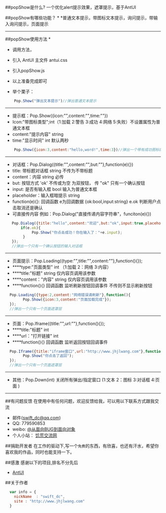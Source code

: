 ##popShow是什么?
一个优化alert提示效果，遮罩提示，基于AntUI

##popShow有哪些功能？
*
*普通文本提示，带图标文本提示，询问提示，带输入询问提示，页面提示
***************************


##popShow使用方法
 * 
 * 调用方法，
 * 引入 AntUI 主文件 antui.css
 * 引入popShow.js
 * 以上准备完成即可
 
 * 举个栗子：
```javascript
    Pop.Show("弹出文本提示")//弹出普通文本提示
```    	
 * *********************************************************************
 * 提示框：Pop.Show({icon:"",content:"",time:""})
 * Icon:"带图标类型";int（1:加载  2:警告  3:成功  4:网络  5:失败）不设置属性为普通文本框
 * content:"提示内容" string
 * time:"显示时间" int 默认两秒
```javascript
    Pop.Show({icon:3,content:"hello,word!",time:3})//弹出一个带有成功图标的提示框 3秒
```  
 * *******************************************************************
 * 对话框：Pop.Dialog({title:"",content:"",but:""},function(e){})
 * title: 带标题对话框 string 不传为不带标题
 * content：内容 string 必传
 * but: 按钮方式 'ok' 不传或为空 为双按钮， 传 "ok" 只有一个确认按钮
 * input: 是否有输入框 bool 输入为普通文本框
 * placeholder：输入框暗提示 string
 * function(e){}: 回调函数 e为回调数据 {ok:bool,input:string} e.ok 判断用户点击取消还是确认
 * 可直接传内容 例如：Pop.Dialog("直接传递内容字符串"，funciton(e){})
```javascript
   Pop.Dialog({title:"hello",content:"欢迎",but:"ok",input:true,placeholder:"这里是暗提示"},function(e){
	   if(e.ok){
			Pop.Show("你点击成功！你在输入了："+e.input);
		}
   });
   //弹出一个只有一个确认按钮的输入对话框
``` 
 * ********************************************************************
 * 页面提示：Pop.Loading({type:"",title:"",content:""},function(){});
 * ****type:"页面类型" int （1:加载 2：网络 3:内容）
 * ****title:"标题" string 仅内容页调用该参数
 * ****content："内容" string 仅内容页调用该参数
 * ****function(){}  回调函数 监听刷新按钮回调事件 不传则不显示刷新按钮
```javascript
  Pop.Loading({type:2,content:"网络错误请刷新"},function(){
		Pop.Show({icon:3,content:"页面加载完成"});
  });
  //弹出一个只有一个页面遮罩层
``` 
 * ********************************************************************
 * 页面：Pop.Iframe({title:"",url:""},function(){});
 * ****title:"标题" int
 * ****url："打开链接" int
 * ****function(){}  回调函数 监听返回按钮回调事件
```javascript
  Pop.Iframe({title:"iframe窗口",url:"http://www.jhjlwang.com"},function(){
		Pop.Show("你点击了返回");
  });
  //弹出一个只有一个页面遮罩层
``` 
 * *********************************************************************
 * 其他：Pop.Down(int) 关闭所有弹出/指定窗口 (1:文本 2：图标  3:对话框 4:页面 )
 
************************************************************************

##有问题反馈
在使用中有任何问题，欢迎反馈给我，可以用以下联系方式跟我交流

* 邮件(swift_dc@qq.com)
* QQ: 779590853
* weibo: [@从面向BUG到面向对象](http://weibo.com/p/1005051929504707)
* 个人小站： [饥荒交流网](http://www.jhjlwang.com)

##捐助开发者
在工作的驱动下,写一个`免费`的东西，有欣喜，也还有汗水，希望你喜欢我的作品，同时也能支持一下。


##感激
感谢以下的项目,排名不分先后

* [AntUI](https://antui.alipay.com/10.0.18/index.html)

##关于作者

```javascript
  var info = {
    nickName  : "swift_dc",
    site : "http://www.jhjlwang.com"
  }
```
